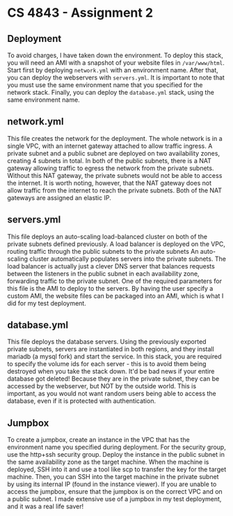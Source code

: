 # CS 4843 - Assignment 2

## Deployment

To avoid charges, I have taken down the environment. To deploy this stack, you will need an AMI with a snapshot of your website files in `/var/www/html`. Start first by deploying `network.yml` with an environment name. After that, you can deploy the webservers with `servers.yml`. It is important to note that you must use the same environment name that you specified for the network stack. Finally, you can deploy the `database.yml` stack, using the same environment name.

## network.yml

This file creates the network for the deployment. The whole network is in a single VPC, with an internet gateway attached to allow traffic ingress. A private subnet and a public subnet are deployed on two availability zones, creating 4 subnets in total. In both of the public subnets, there is a NAT gateway allowing traffic to egress the network from the private subnets. Without this NAT gateway, the private subnets would not be able to access the internet. It is worth noting, however, that the NAT gateway does not allow traffic from the internet to reach the private subnets. Both of the NAT gateways are assigned an elastic IP.

## servers.yml

This file deploys an auto-scaling load-balanced cluster on both of the private subnets defined previously. A load balancer is deployed on the VPC, routing traffic through the public subnets to the private subnets An auto-scaling cluster automatically populates servers into the private subnets. The load balancer is actually just a clever DNS server that balances requests between the listeners in the public subnet in each availability zone, forwarding traffic to the private subnet. One of the required parameters for this file is the AMI to deploy to the servers. By having the user specify a custom AMI, the website files can be packaged into an AMI, which is what I did for my test deployment.

## database.yml

This file deploys the database servers. Using the previously exported private subnets, servers are instantiated in both regions, and they install mariadb (a mysql fork) and start the service. In this stack, you are required to specify the volume ids for each server - this is to avoid them being destroyed when you take the stack down. It'd be bad news if your entire database got deleted! Because they are in the private subnet, they can be accessed by the webserver, but NOT by the outside world. This is important, as you would not want random users being able to access the database, even if it is protected with authentication.

## Jumpbox

To create a jumpbox, create an instance in the VPC that has the environment name you specified during deployment. For the security group, use the http+ssh security group. Deploy the instance in the public subnet in the same availability zone as the target machine. When the machine is deployed, SSH into it and use a tool like scp to transfer the key for the target machine. Then, you can SSH into the target machine in the private subnet by using its internal IP (found in the instance viewer). If you are unable to access the jumpbox, ensure that the jumpbox is on the correct VPC and on a public subnet. I made extensive use of a jumpbox in my test deployment, and it was a real life saver!
